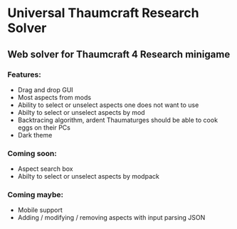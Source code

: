 # Universal Thaumcraft Research Solver
## Web solver for Thaumcraft 4 Research minigame

### Features:
* Drag and drop GUI
* Most aspects from mods
* Ability to select or unselect aspects one does not want to use
* Abilty to select or unselect aspects by mod
* Backtracing algorithm, ardent Thaumaturges should be able to cook eggs on their PCs
* Dark theme

### Coming soon:
* Aspect search box
* Abilty to select or unselect aspects by modpack

### Coming maybe:
* Mobile support
* Adding / modifying / removing aspects with input parsing JSON
